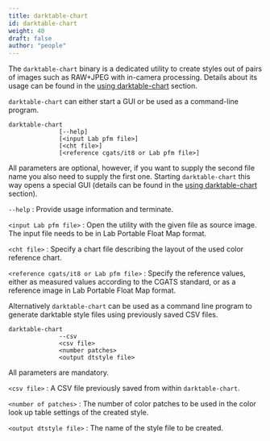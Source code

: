```yaml
---
title: darktable-chart
id: darktable-chart
weight: 40
draft: false
author: "people"
---
```


The `darktable-chart` binary is a dedicated utility to create styles out of pairs of images such as RAW+JPEG with in-camera processing. Details about its usage can be found in the [using darktable-chart](../darktable-chart/_index.md) section.

`darktable-chart` can either start a GUI or be used as a command-line program.

```
darktable-chart
              [--help]
              [<input Lab pfm file>]
              [<cht file>]
              [<reference cgats/it8 or Lab pfm file>]
```

All parameters are optional, however, if you want to supply the second file name you also need to supply the first one. Starting `darktable-chart` this way opens a special GUI (details can be found in the [using darktable-chart](../darktable-chart/_index.md) section).

`--help`
: Provide usage information and terminate.

`<input Lab pfm file>`
: Open the utility with the given file as source image. The input file needs to be in Lab Portable Float Map format.

`<cht file>`
: Specify a chart file describing the layout of the used color reference chart.

`<reference cgats/it8 or Lab pfm file>`
: Specify the reference values, either as measured values according to the CGATS standard, or as a reference image in Lab Portable Float Map format.

Alternatively `darktable-chart` can be used as a command line program to generate darktable style files using previously saved CSV files.

```
darktable-chart
              --csv
              <csv file>
              <number patches>
              <output dtstyle file>
```

All parameters are mandatory.

`<csv file>`
: A CSV file previously saved from within `darktable-chart`.

`<number of patches>`
: The number of color patches to be used in the color look up table settings of the created style.

`<output dtstyle file>`
: The name of the style file to be created.

